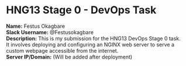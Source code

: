 # HNG13 Stage 0 - DevOps Task

**Name:** Festus Okagbare  
**Slack Username:** @Festusokagbare  
**Description:** This is my submission for the HNG13 DevOps Stage 0 task.  
It involves deploying and configuring an NGINX web server to serve a custom webpage accessible from the internet.  
**Server IP/Domain:** (Will be added after deployment)
